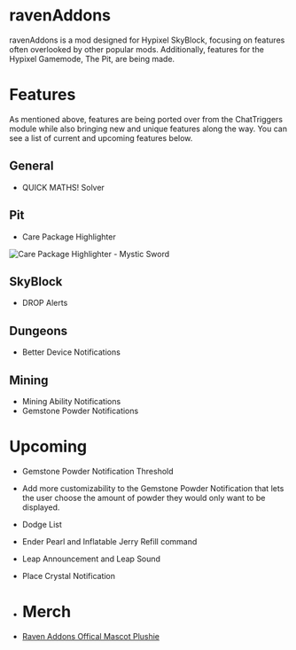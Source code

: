 # ravenAddons

ravenAddons is a mod designed for Hypixel SkyBlock, focusing on features often overlooked by other popular mods. Additionally, features for the Hypixel Gamemode, The Pit, are being made.

# Features

As mentioned above, features are being ported over from the ChatTriggers module while also bringing new and unique features along the way. You can see a list of current and upcoming features below.

## General
- QUICK MATHS! Solver

## Pit
- Care Package Highlighter

![Care Package Highlighter - Mystic Sword](https://cdn.modrinth.com/data/cached_images/a9e81c7528013f61bdd4829f40ddf3e67775f4c9.png)

## SkyBlock
- DROP Alerts

## Dungeons
- Better Device Notifications

## Mining
- Mining Ability Notifications
- Gemstone Powder Notifications

# Upcoming

- Gemstone Powder Notification Threshold
  
- Add more customizability to the Gemstone Powder Notification that lets the user choose the amount of powder they would only want to be displayed.

- Dodge List

- Ender Pearl and Inflatable Jerry Refill command

- Leap Announcement and Leap Sound

- Place Crystal Notification

- # Merch
- [Raven Addons Offical Mascot Plushie](https://www.ikea.com/us/en/p/blahaj-soft-toy-shark-90373590/)
